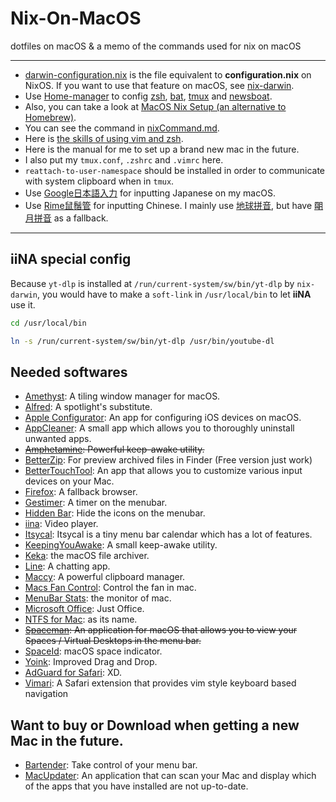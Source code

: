 # Nix-On-MacOS
dotfiles on macOS & a memo of the commands used for nix on macOS

---

- [darwin-configuration.nix][] is the file equivalent to **configuration.nix** on NixOS. If you want to use that feature on macOS, see [nix-darwin][].
- Use [Home-manager][] to config [zsh][], [bat][], [tmux][] and [newsboat][].
- Also, you can take a look at [MacOS Nix Setup (an alternative to Homebrew)][].
- You can see the command in [nixCommand.md][].
- Here is [the skills of using vim and zsh][].
- Here is the manual for me to set up a brand new mac in the future.
- I also put my `tmux.conf`, `.zshrc` and `.vimrc` here.
- `reattach-to-user-namespace` should be installed in order to communicate with system clipboard when in `tmux`. 
- Use [Google日本語入力][] for inputting Japanese on my macOS.
- Use [Rime鼠鬚管][] for inputting Chinese. I mainly use [地球拼音][], but have [朙月拼音][] as a fallback.
---
## iiNA special config
Because `yt-dlp` is installed at `/run/current-system/sw/bin/yt-dlp` by `nix-darwin`, you would have to make a `soft-link` in `/usr/local/bin` to let **iiNA** use it.
```bash
cd /usr/local/bin

ln -s /run/current-system/sw/bin/yt-dlp /usr/bin/youtube-dl
```
## Needed softwares

- [Amethyst][]: A tiling window manager for macOS.
- [Alfred][]: A spotlight's substitute.
- [Apple Configurator][]: An app for configuring iOS devices on macOS.
- [AppCleaner][]: A small app which allows you to thoroughly uninstall unwanted apps.
- ~~[Amphetamine][]: Powerful keep-awake utility.~~
- [BetterZip][]: For preview archived files in Finder (Free version just work)
- [BetterTouchTool][]: An app that allows you to customize various input devices on your Mac.
- [Firefox][]: A fallback browser.
- [Gestimer][]: A timer on the menubar.
- [Hidden Bar][]: Hide the icons on the menubar.
- [iina][]: Video player.
- [Itsycal][]: Itsycal is a tiny menu bar calendar which has a lot of features.
- [KeepingYouAwake][]: A small keep-awake utility.
- [Keka][]: the macOS file archiver.
- [Line][]: A chatting app.
- [Maccy][]: A powerful clipboard manager.
- [Macs Fan Control][]: Control the fan in mac.
- [MenuBar Stats][]: the monitor of mac.
- [Microsoft Office][]: Just Office.
- [NTFS for Mac][]: as its name.
- ~~[Spaceman][]: An application for macOS that allows you to view your Spaces / Virtual Desktops in the menu bar.~~
- [SpaceId][]: macOS space indicator.
- [Yoink][]: Improved Drag and Drop.
- [AdGuard for Safari][]: XD.
- [Vimari][]: A Safari extension that provides vim style keyboard based navigation

## Want to buy or Download when getting a new Mac in the future.

- [Bartender][]: Take control of your menu bar.
- [MacUpdater][]: An application that can scan your Mac and display which of the apps that you have installed are not up-to-date.





[Alfred]: https://www.alfredapp.com
[Vimari]: https://github.com/televator-apps/vimari
[AdGuard for Safari]: https://adguard.com/zh_tw/adguard-safari/overview.html
[Firefox]: https://www.mozilla.org/zh-TW/firefox/new/
[Microsoft Office]: https://www.microsoft.com/zh-tw/
[Maccy]: https://github.com/p0deje/Maccy
[Line]: https://line.me/zh-hant/
[Gestimer]: https://maddin.io/gestimer/
[BetterZip]: https://macitbetter.com
[Bartender]: https://www.macbartender.com
[KeepingYouAwake]: https://keepingyouawake.app
[SpaceId]: https://github.com/dshnkao/SpaceId
[Apple Configurator]: https://apps.apple.com/us/app/apple-configurator/id1037126344?mt=12
[the skills of using vim and zsh]: https://github.com/tkuwill/Nix-On-MacOS/blob/master/skills.md
[MacUpdater]: https://www.corecode.io/index.html
[Yoink]: https://apps.apple.com/tw/app/yoink-improved-drag-and-drop/id457622435?mt=12
[NTFS for Mac]: https://www.paragon-software.com/zh/home/ntfs-%20mac%20/
[Macs Fan Control]: https://crystalidea.com/macs-fan-control
[MenuBar Stats]: https://www.seense.com/menubarstats/
[Keka]: https://www.keka.io/en/
[iina]: https://iina.io/
[Hidden Bar]: https://apps.apple.com/tw/app/hidden-bar/id1452453066?mt=12
[BetterTouchTool]: https://folivora.ai/
[AppCleaner]: https://freemacsoft.net/appcleaner/
[Amphetamine]: https://apps.apple.com/us/app/amphetamine/id937984704?mt=12
[Itsycal]: https://www.mowglii.com/itsycal/
[Spaceman]: https://github.com/Jaysce/Spaceman
[Amethyst]: https://github.com/ianyh/Amethyst
[nixCommand.md]: https://github.com/tkuwill/Nix-On-MacOS/blob/master/nixCommand.md
[darwin-configuration.nix]: https://github.com/tkuwill/Nix-On-MacOS/blob/6a4e241ae6ef933ef120fe7fa4267e6200fefeb3/.nixpkgs/darwin-configuration.nix
[nix-darwin]: https://github.com/LnL7/nix-darwin
[MacOS Nix Setup (an alternative to Homebrew)]: https://wickedchicken.github.io/post/macos-nix-setup/
[Google日本語入力]: https://www.google.co.jp/ime/
[Rime鼠鬚管]: https://rime.im/download/
[地球拼音]: https://gist.github.com/lotem/2309739#file-default-custom-yaml-L12
[朙月拼音]: https://gist.github.com/lotem/2309739#file-default-custom-yaml-L11
[Home-manager]: https://nix-community.github.io/home-manager/index.html
[zsh]: https://github.com/tkuwill/Nix-On-MacOS/blob/master/.config/home-manager/zsh.nix
[bat]: https://github.com/tkuwill/Nix-On-MacOS/blob/master/.config/home-manager/bat.nix
[tmux]: https://github.com/tkuwill/Nix-On-MacOS/blob/master/.config/home-manager/tmux.nix
[newsboat]: https://github.com/tkuwill/Nix-On-MacOS/blob/master/.config/home-manager/newsboat.nix

